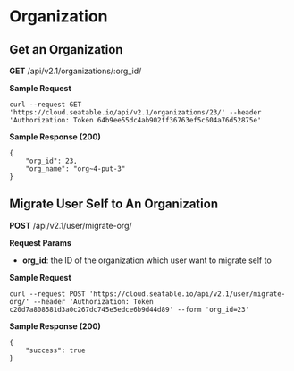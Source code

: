 # Organization

## Get an Organization

**GET** /api/v2.1/organizations/:org_id/

**Sample Request**

```
curl --request GET 'https://cloud.seatable.io/api/v2.1/organizations/23/' --header 'Authorization: Token 64b9ee55dc4ab902ff36763ef5c604a76d52875e'

```

**Sample Response (200)**

```
{
    "org_id": 23,
    "org_name": "org~4-put-3"
}

```

## Migrate User Self to An Organization

**POST** /api/v2.1/user/migrate-org/

**Request Params**

* **org_id**: the ID of the organization which user want to migrate self to

**Sample Request**

```
curl --request POST 'https://cloud.seatable.io/api/v2.1/user/migrate-org/' --header 'Authorization: Token c20d7a808581d3a0c267dc745e5edce6b9d44d89' --form 'org_id=23'

```

**Sample Response (200)**

```
{
    "success": true
}

```


